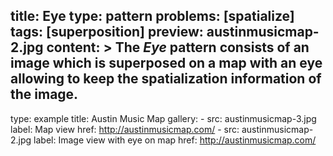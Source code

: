 title: Eye
type: pattern
problems: [spatialize]
tags: [superposition]
preview: austinmusicmap-2.jpg
content: >
    The _Eye_ pattern consists of an image which is superposed on a map with an eye allowing to keep the spatialization information of the image. 
---
type: example
title: Austin Music Map
gallery: 
    - src: austinmusicmap-3.jpg
      label: Map view 
      href: http://austinmusicmap.com/
    - src: austinmusicmap-2.jpg
      label: Image view with eye on map 
      href: http://austinmusicmap.com/

